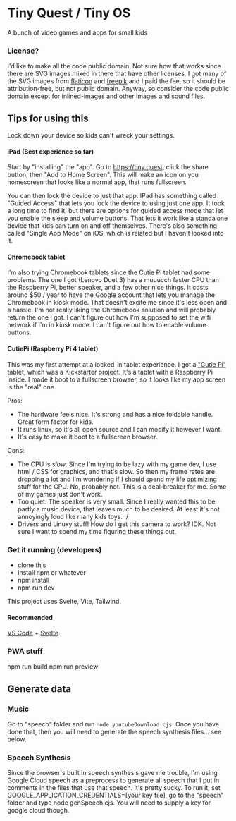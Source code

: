 # Tiny Quest / Tiny OS
A bunch of video games and apps for small kids

### License?
I'd like to make all the code public domain. Not sure how that works since there are SVG images mixed in there that have other licenses. I got many of the SVG images from [flaticon](https://www.flaticon.com/) and [freepik](https://freepik.com/) and I paid the fee, so it should be attribution-free, but not public domain. Anyway, so consider the code public domain except for inlined-images and other images and sound files.

## Tips for using this
Lock down your device so kids can't wreck your settings.
#### iPad (Best experience so far)
Start by "installing" the "app". Go to https://tiny.quest, click the share button, then "Add to Home Screen". This will make an icon on you homescreen that looks like a normal app, that runs fullscreen.

You can then lock the device to just that app. IPad has something called "Guided Access" that lets you lock the device to using just one app. It took a long time to find it, but there are options for guided access mode that let you enable the sleep and volume buttons. That lets it work like a standalone device that kids can turn on and off themselves. There's also something called "Single App Mode" on iOS, which is related but I haven't looked into it.

#### Chromebook tablet
I'm also trying Chromebook tablets since the Cutie Pi tablet had some problems. The one I got (Lenovo Duet 3) has a muuucch faster CPU than the Raspberry Pi, better speaker, and a few other nice things. It costs around $50 / year to have the Google account that lets you manage the Chromebook in kiosk mode. That doesn't excite me since it's less open and a hassle. I'm not really liking the Chromebook solution and will probably return the one I got. I can't figure out how I'm supposed to set the wifi network if I'm in kiosk mode. I can't figure out how to enable volume buttons.

#### CutiePi (Raspberry Pi 4 tablet)
This was my first attempt at a locked-in tablet experience. I got a ["Cutie Pi"](https://cutiepi.io/) tablet, which was a Kickstarter project. It's a tablet with a Raspberry Pi inside. I made it boot to a fullscreen browser, so it looks like my app screen is the "real" one.

Pros:
- The hardware feels nice. It's strong and has a nice foldable handle. Great form factor for kids.
- It runs linux, so it's all open source and I can modify it however I want.
- It's easy to make it boot to a fullscreen browser.

Cons:
- The CPU is *slow*. Since I'm trying to be lazy with my game dev, I use html / CSS for graphics, and that's slow. So then my frame rates are dropping a lot and I'm wondering if I should spend my life optimizing stuff for the GPU. No, probably not. This is a deal-breaker for me. Some of my games just don't work.
- Too quiet. The speaker is very small. Since I really wanted this to be partly a music device, that leaves much to be desired. At least it's not annoyingly loud like many kids toys. :/
- Drivers and Linuxy stuff! How do I get this camera to work? IDK. Not sure I want to spend my time figuring these things out.


### Get it running (developers)
- clone this
- install npm or whatever
- npm install
- npm run dev

This project uses Svelte, Vite, Tailwind.

#### Recommended
[VS Code](https://code.visualstudio.com/) + [Svelte](https://marketplace.visualstudio.com/items?itemName=svelte.svelte-vscode).

### PWA stuff
npm run build
npm run preview

## Generate data

### Music
Go to "speech" folder and run `node youtubeDownload.cjs`. Once you have done that, then you will need to generate the speech synthesis files... see below.

### Speech Synthesis
Since the browser's built in speech synthesis gave me trouble, I'm using Google Cloud speech as a preprocess to generate all speech that I put in comments in the files that use that speech. It's pretty sucky. To run it, set GOOGLE_APPLICATION_CREDENTIALS=[your key file], go to the "speech" folder and type node genSpeech.cjs. You will need to supply a key for google cloud though.

